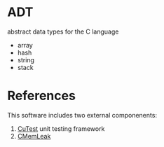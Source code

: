 ADT
===

abstract data types for the C language

* array
* hash
* string
* stack

References
===
This software includes two external componenents:
1. [CuTest](http://cutest.sourceforge.net/) unit testing framework 
2. [CMemLeak](http://www.codeguru.com/cpp/misc/misc/memory/article.php/c3745/Detecting-Memory-Leaks-in-C.htm)




